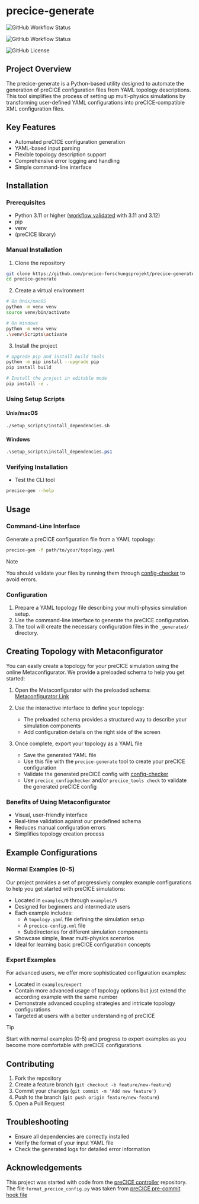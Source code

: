 # precice-generate

![GitHub Workflow Status](https://img.shields.io/github/actions/workflow/status/precice-forschungsprojekt/precice-generate/check.yml?label=Examples%20generation%20and%20validation%20using%20config-checker)

![GitHub Workflow Status](https://img.shields.io/github/actions/workflow/status/precice-forschungsprojekt/precice-generate/installation.yml?label=Installation%20Checker)

![GitHub License](https://img.shields.io/github/license/precice-forschungsprojekt/precice-generate)



## Project Overview

The precice-generate is a Python-based utility designed to automate the generation of preCICE configuration files from YAML topology descriptions. This tool simplifies the process of setting up multi-physics simulations by transforming user-defined YAML configurations into preCICE-compatible XML configuration files.

## Key Features

- Automated preCICE configuration generation
- YAML-based input parsing
- Flexible topology description support
- Comprehensive error logging and handling
- Simple command-line interface

## Installation

### Prerequisites
- Python 3.11 or higher ([workflow validated](https://github.com/precice-forschungsprojekt/precice-generate/actions/workflows/installation.yml) with 3.11 and 3.12)
- pip
- venv
- (preCICE library)

### Manual Installation

1. Clone the repository
```bash
git clone https://github.com/precice-forschungsprojekt/precice-generate.git
cd precice-generate
```

2. Create a virtual environment
```bash
# On Unix/macOS
python -m venv venv
source venv/bin/activate

# On Windows
python -m venv venv
.\venv\Scripts\activate
```

3. Install the project
```bash
# Upgrade pip and install build tools
python -m pip install --upgrade pip
pip install build

# Install the project in editable mode
pip install -e .
```

### Using Setup Scripts

#### Unix/macOS
```bash
./setup_scripts/install_dependencies.sh
```

#### Windows
```powershell
.\setup_scripts\install_dependencies.ps1
```

### Verifying Installation

- Test the CLI tool
```bash
precice-gen --help
```

## Usage

### Command-Line Interface

Generate a preCICE configuration file from a YAML topology:

```bash
precice-gen -f path/to/your/topology.yaml
```

> [!NOTE]
> You should validate your files by running them through [config-checker](https://github.com/precice-forschungsprojekt/config-checker) to avoid errors.

### Configuration

1. Prepare a YAML topology file describing your multi-physics simulation setup.
2. Use the command-line interface to generate the preCICE configuration.
3. The tool will create the necessary configuration files in the `_generated/` directory.

## Creating Topology with Metaconfigurator

You can easily create a topology for your preCICE simulation using the online Metaconfigurator. We provide a preloaded schema to help you get started:

1. Open the Metaconfigurator with the preloaded schema: [Metaconfigurator Link](https://metaconfigurator.github.io/meta-configurator/?schema=https://github.com/precice-forschungsprojekt/precice-generate/blob/main/schemas/topology-schema.json&settings=https://github.com/precice-forschungsprojekt/precice-structure-generator/blob/main/templates/metaConfiguratorSettings.json)

2. Use the interactive interface to define your topology:
   - The preloaded schema provides a structured way to describe your simulation components
   - Add configuration details on the right side of the screen

3. Once complete, export your topology as a YAML file
   - Save the generated YAML file
   - Use this file with the `precice-generate` tool to create your preCICE configuration
   - Validate the generated preCICE config with [config-checker](https://github.com/precice-forschungsprojekt/config-checker)
   - Use `precice_configchecker` and/or `precice_tools check` to validate the generated preCICE config

### Benefits of Using Metaconfigurator
- Visual, user-friendly interface
- Real-time validation against our predefined schema
- Reduces manual configuration errors
- Simplifies topology creation process

## Example Configurations

### Normal Examples (0-5)
Our project provides a set of progressively complex example configurations to help you get started with preCICE simulations:

- Located in `examples/0` through `examples/5`
- Designed for beginners and intermediate users
- Each example includes:
  - A `topology.yaml` file defining the simulation setup
  - A `precice-config.xml` file
  - Subdirectories for different simulation components
- Showcase simple, linear multi-physics scenarios
- Ideal for learning basic preCICE configuration concepts

### Expert Examples
For advanced users, we offer more sophisticated configuration examples:

- Located in `examples/expert`
- Contain more advanced usage of topology options but just extend the according example with the same number
- Demonstrate advanced coupling strategies and intricate topology configurations
- Targeted at users with a better understanding of preCICE

> [!TIP]
> Start with normal examples (0-5) and progress to expert examples as you become more comfortable with preCICE configurations.

## Contributing

1. Fork the repository
2. Create a feature branch (`git checkout -b feature/new-feature`)
3. Commit your changes (`git commit -m 'Add new feature'`)
4. Push to the branch (`git push origin feature/new-feature`)
5. Open a Pull Request

## Troubleshooting

- Ensure all dependencies are correctly installed
- Verify the format of your input YAML file
- Check the generated logs for detailed error information

## Acknowledgements

This project was started with code from the [preCICE controller](https://github.com/precice/controller) repository.
The file `format_precice_config.py` was taken from [preCICE pre-commit hook file](https://github.com/precice/precice-pre-commit-hooks/blob/main/format_precice_config/format_precice_config.py)
